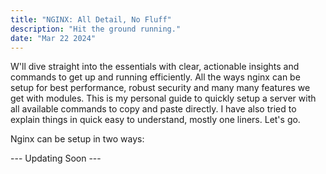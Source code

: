 ```yaml
---
title: "NGINX: All Detail, No Fluff"
description: "Hit the ground running."
date: "Mar 22 2024"
---
```


W'll dive straight into the essentials with clear, actionable insights and commands to get up and running efficiently. All the ways nginx can be setup for best performance, robust security and many many features we get with modules. This is my personal guide to quickly setup a server with all available commands to copy and paste directly. I have also tried to explain things in quick easy to understand, mostly one liners. Let's go.

Nginx can be setup in two ways:

--- Updating Soon ---